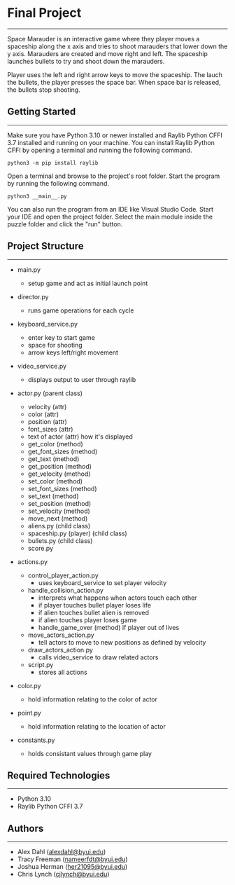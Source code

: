 # Final Project
_______

Space Marauder is an interactive game where they player moves a spaceship along the x axis and tries to shoot marauders that lower down the y axis. Marauders are created and move right and left. The spaceship launches bullets to try and shoot down the marauders. 

Player uses the left and right arrow keys to move the spaceship. The lauch the bullets, the player presses the space bar. When space bar is released, the bullets stop shooting. 

## Getting Started
_______

Make sure you have Python 3.10 or newer installed and Raylib Python CFFI 3.7 installed and running on your machine. You can install Raylib Python CFFI by opening a terminal and running the following command.

```
python3 -m pip install raylib
```

Open a terminal and browse to the project's root folder. Start the program by running the following command.

```
python3 __main__.py
```

You can also run the program from an IDE like Visual Studio Code. Start your IDE and open the project folder. Select the main module inside the puzzle folder and click the "run" button.

## Project Structure
_______

* main.py
    * setup game and act as initial launch point

* director.py
    * runs game operations for each cycle

* keyboard_service.py
    * enter key to start game
    * space for shooting
    * arrow keys left/right movement

* video_service.py
    * displays output to user through raylib

* actor.py (parent class)
    * velocity (attr)
    * color (attr)
    * position (attr)
    * font_sizes (attr)
    * text of actor (attr) how it's displayed
    * get_color (method)
    * get_font_sizes (method)
    * get_text (method)
    * get_position (method)
    * get_velocity (method)
    * set_color (method)
    * set_font_sizes (method)
    * set_text (method)
    * set_position (method)
    * set_velocity (method)
    * move_next (method)
    * aliens.py (child class)
    * spaceship.py (player) (child class)
    * bullets.py (child class)
    * score.py
    
* actions.py
    * control_player_action.py
        * uses keyboard_service to set player velocity
    * handle_collision_action.py
        * interprets what happens when actors touch each other
        * if player touches bullet player loses life
        * if alien touches bullet alien is removed
        * if alien touches player loses game
        * handle_game_over (method) if player out of lives
    * move_actors_action.py
        * tell actors to move to new positions as defined by velocity
    * draw_actors_action.py
        * calls video_service to draw related actors 
    * script.py
        * stores all actions
    
* color.py
    * hold information relating to the color of actor 
* point.py
    * hold information relating to the location of actor 
* constants.py
    * holds consistant values through game play


## Required Technologies
_______

* Python 3.10
* Raylib Python CFFI 3.7

## Authors
_______

* Alex Dahl (alexdahl@byui.edu)
* Tracy Freeman (nameerfdt@byui.edu)
* Joshua Herman (her21095@byui.edu)
* Chris Lynch (cjlynch@byui.edu)

